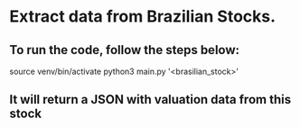 # Extract data from Brazilian Stocks.

## To run the code, follow the steps below:
source venv/bin/activate
python3 main.py '<brasilian_stock>'

## It will return a JSON with valuation data from this stock
